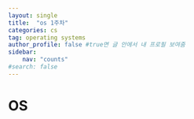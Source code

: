 ```yaml
---
layout: single
title:  "os 1주차"
categories: cs
tag: operating systems
author_profile: false #true면 글 안에서 내 프로필 보여줌
sidebar:
    nav: "counts"
#search: false
---
```


# OS
